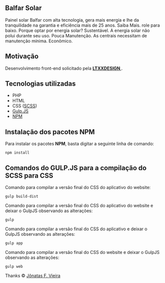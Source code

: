## Balfar Solar
Painel solar Balfar com alta tecnologia, gera mais energia e lhe da tranquilidade na garantia e eficiência mais de 25 anos. Saiba Mais. role para baixo. Porque optar por energia solar? Sustentável. A energia solar não polui durante seu uso. Pouca Manutenção. As centrais necessitam de manutenção mínima. Econômico.

## Motivação
Desenvolvimento front-end solicitado pela [**LTXXDESIGN**](https://www.facebook.com/pg/ltxxdesign),.


## Tecnologias utilizadas

- PHP
- HTML
- CSS ([SCSS](https://sass-lang.com/))
- [Gulp.JS](https://gulpjs.com/)
- [NPM](https://www.npmjs.com/)

## Instalação dos pacotes NPM
Para instalar os pacotes **NPM**, basta digitar a seguinte linha de comando:
```
npm install
```

## Comandos do GULP.JS para a compilação do SCSS para CSS
Comando para compilar a versão final do CSS do aplicativo do website:
```
gulp build-dist
```
Comando para compilar a versão final do CSS do aplicativo do website e deixar o GulpJS observando as alterações:
```
gulp
```
Comando para compilar a versão final do CSS do aplicativo e deixar o GulpJS observando as alterações:
```
gulp app
```
Comando para compilar a versão final do CSS do website e deixar o GulpJS observando as alterações:
```
gulp web
```

Thanks © [Jônatas F. Vieira](https://github.com/jonatasu/)